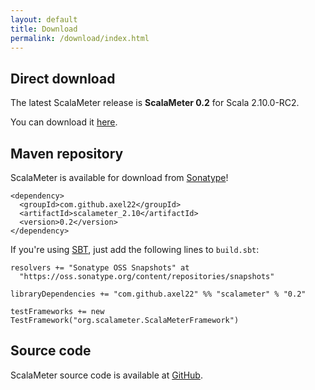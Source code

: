 ```yaml
---
layout: default
title: Download
permalink: /download/index.html
---
```




## Direct download

The latest ScalaMeter release is **ScalaMeter 0.2** for Scala 2.10.0-RC2.

You can download it [here](https://github.com/downloads/axel22/scalameter/scalameter_2.10-0.2.jar).


## Maven repository

ScalaMeter is available for download from [Sonatype](https://oss.sonatype.org/index.html#nexus-search;quick~scalameter)!

    <dependency>
      <groupId>com.github.axel22</groupId>
      <artifactId>scalameter_2.10</artifactId>
      <version>0.2</version>
    </dependency>

If you're using [SBT](/home/gettingstarted/sbt/), just add the following lines to `build.sbt`:

    resolvers += "Sonatype OSS Snapshots" at
      "https://oss.sonatype.org/content/repositories/snapshots"

    libraryDependencies += "com.github.axel22" %% "scalameter" % "0.2"

    testFrameworks += new TestFramework("org.scalameter.ScalaMeterFramework")


## Source code

ScalaMeter source code is available at [GitHub](https://github.com/axel22/scalameter).



